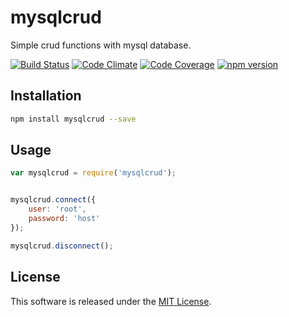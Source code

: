 mysqlcrud
=====

Simple crud functions with mysql database.

<!-- Badge start -->

[![Build Status][my_travis_badge_url]][my_travis_url]
[![Code Climate][my_codeclimate_badge_url]][my_codeclimate_url]
[![Code Coverage][my_codeclimate_coverage_badge_url]][my_codeclimate_url]
[![npm version][my_npm_budge_url]][my_npm_url]


Installation
-----

```bash
npm install mysqlcrud --save
```

Usage
-----

```javascript
var mysqlcrud = require('mysqlcrud');


mysqlcrud.connect({
    user: 'root',
    password: 'host'
});

mysqlcrud.disconnect();
```

License
-------
This software is released under the [MIT License][my_license_url].



<!-- Links start -->

[nodejs_url]: http://nodejs.org/
[npm_url]: https://www.npmjs.com/
[nvm_url]: https://github.com/creationix/nvm
[bitdeli_url]: https://bitdeli.com/free
[my_bitdeli_badge_url]: https://d2weczhvl823v0.cloudfront.net/okunishinishi/node-mysqlcrud/trend.png
[my_repo_url]: https://github.com/okunishinishi/node-mysqlcrud
[my_travis_url]: http://travis-ci.org/okunishinishi/node-mysqlcrud
[my_travis_badge_url]: http://img.shields.io/travis/okunishinishi/node-mysqlcrud.svg?style=flat
[my_license_url]: https://github.com/okunishinishi/node-mysqlcrud/blob/master/LICENSE
[my_codeclimate_url]: http://codeclimate.com/github/okunishinishi/node-mysqlcrud
[my_codeclimate_badge_url]: http://img.shields.io/codeclimate/github/okunishinishi/node-mysqlcrud.svg?style=flat
[my_codeclimate_coverage_badge_url]: http://img.shields.io/codeclimate/coverage/github/okunishinishi/node-mysqlcrud.svg?style=flat
[my_apiguide_url]: http://okunishinishi.github.io/node-mysqlcrud/apiguide
[my_lib_apiguide_url]: http://okunishinishi.github.io/node-mysqlcrud/apiguide/module-mysqlcrud_lib.html
[my_coverage_url]: http://okunishinishi.github.io/node-mysqlcrud/coverage/lcov-report
[my_coverage_report_url]: http://okunishinishi.github.io/node-mysqlcrud/coverage/lcov-report/
[my_gratipay_url]: https://gratipay.com/okunishinishi/
[my_gratipay_budge_url]: http://img.shields.io/gratipay/okunishinishi.svg?style=flat
[my_npm_url]: http://www.npmjs.org/package/mysqlcrud
[my_npm_budge_url]: http://img.shields.io/npm/v/mysqlcrud.svg?style=flat
[my_tag_url]: http://github.com/okunishinishi/node-mysqlcrud/releases/tag/
[my_tag_badge_url]: http://img.shields.io/github/tag/okunishinishi/node-mysqlcrud.svg?style=flat

<!-- Links end -->
